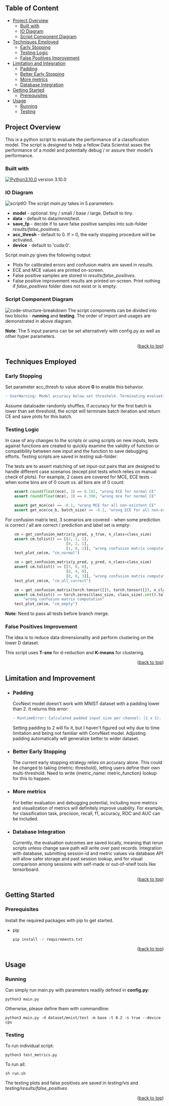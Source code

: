 ## Table of Content

- [Project Overview](#project-overview)
  * [Built with](#built-with)
  * [IO Diagram](#io-diagram)
  * [Script Component Diagram](#script-component-diagram)
- [Techniques Employed](#techniques-employed)
  * [Early Stopping](#early-stopping)
  * [Testing Logic](#testing-logic)
  * [False Positives Improvement](#false-positives-improvement)
- [Limitation and Integration](#limitation-and-improvement)
  * [Padding](#padding)
  * [Better Early Stopping](#better-early-stopping)
  * [More metrics](#more-metrics)
  * [Database Integration](#database-integration)
- [Getting Started](#getting-started)
  * [Prerequisites](#prerequisites)
- [Usage](#usage)
  * [Running](#running)
  * [Testing](#testing)



<!-- ABOUT THE PROJECT -->
## Project Overview
This is a python script to evaluate the performance of a classification model. The script is designed to help a fellow Data Scientist asses the performance of a model and potentially debug / or assure their model’s performance. 

### Built with
[![Python3.10.0](https://img.shields.io/badge/python-3670A0?style=for-the-badge&logo=python&logoColor=ffdd54)](https://www.python.org/downloads/release/python-3100/)
version 3.10.0

### IO Diagram
![scriptIO](img/scriptIO.png)
The script *main.py* takes in 5 parameters:
* **model** - optional: tiny / small / base / large. Default to tiny.
* **data** - default to data/mnist/test.
* **save_fp** - decide if to save false positive samples into sub-folder *results/false_positives*.
* **acc_thresh** - default to 0. If > 0, the early stopping procedure will be activated.
* **device** - default to 'cuda:0'.

Script *main.py* gives the following output:
* Plots for calibrated errors and confusion matrix are saved in *results*.
* ECE and MCE values are printed on-screen.
* False positive samples are stored in *results/false_positives*.
* False positive improvement results are printed on-screen. Print nothing if *false_positives* folder does not exist or is empty.

### Script Component Diagram

![code-structure-breakdown](img/code-structure-breakdown.png)
The script components can be divided into two blocks - **running** and **testing**. The order of import and usages are demonstrated in above diagram. 

**Note**: The 5 input params can be set alternatively with config.py as well as other hyper parameters.

<p align="right">(<a href="#table-of-content">back to top</a>)</p>

## Techniques Employed

### Early Stopping
Set parameter acc_thresh to value above **0** to enable this behavior.

```diff
- UserWarning: Model accuracy below set threshold. Terminating evaluation now...
```
Assume dataloader randomly shuffles, if accuracy for the first batch is lower than set threshold, the script will terminate batch iteration and return CE and save plots for this batch.

### Testing Logic
In case of any changes to the scripts or using scripts on new inputs, tests against functions are created to quickly examine the validity of function or compatibility between new input and the function to save debugging efforts. Testing scripts are saved in *testing* sub-folder.

The tests are to assert matching of set input-out pairs that are designed to handle different case scenarios (except plot tests which relies on manual check of plots). For example, 2 cases are covered for MCE, ECE tests - when some bins are of 0 count vs. all bins are of 0 count:
```python
    assert round(float(ece), 3) == 0.192, "wrong ECE for normal CE"
    assert round(float(mce), 3) == 0.390, "wrong mce for normal CE"

    assert get_mce(ce) == -0.1, "wrong MCE for all non-existent CE"
    assert get_ece(ce_b, batch_size) == -0.1, "wrong ECE for all non-existent CE"
```

For confusion matrix test, 3 scenarios are covered - when some prediction is correct / all are correct / prediction and label set is empty:
```python
    cm = get_confusion_matrix(y_pred, y_true, n_class=class_size)
    assert cm.tolist() == [[2, 2, 1],
                           [0, 2, 1],
                           [1, 0, 1]], "wrong confusion matrix computation"
    test_plot_cm(cm, "cm_normal")

    cm = get_confusion_matrix(y_pred, y_pred, n_class=class_size)
    assert cm.tolist() == [[3, 0, 0],
                           [0, 4, 0],
                           [0, 0, 3]], "wrong confusion matrix computation"
    test_plot_cm(cm, "cm_all_correct")

    cm = get_confusion_matrix(torch.tensor([]), torch.tensor([]), n_class=class_size)
    assert cm.tolist() == torch.zeros(class_size, class_size).int().tolist(), \
        "wrong confusion matrix computation"
    test_plot_cm(cm, "cm_empty")
```

**Note**: Need to pass all tests before branch merge.


### False Positives Improvement
The idea is to reduce data dimensionality and perform clustering on the lower D dataset.

This script uses **T-sne** for d-reduction and **K-means** for clustering.

<p align="right">(<a href="#table-of-content">back to top</a>)</p>


## Limitation and Improvement

* ### Padding
  CovNext model doesn't work with MNIST dataset with a padding lower than 2. It returns this error:
  ```diff
  - RuntimeError: Calculated padded input size per channel: (1 x 1). Kernel size: (2 x 2). Kernel size can't be greater than actual input size
  ```
  Setting padding to 2 will fix it, but I haven't figured out why due to time limitation and being not familiar with ConvNext model. Adjusting padding automatically will generalize better to wider dataset.
* ### Better Early Stopping
  
  The current early stopping strategy relies on accuracy alone. This could be changed to taking {metric: threshold}, letting users define their own multi-threshold. Need to write {metric_name: metric_function} lookup for this to happen.
* ### More metrics

  For better evaluation and debugging potential, including more metrics and visualization of metrics will definitely improve usability. For example, for classification task, precision, recall, f1, accuracy, ROC and AUC can be included.


* ### Database Integration

  Currently, the evaluation outcomes are saved locally, meaning that rerun scripts unless change save path will write over past records. Integration with database, submitting session-id and metric values via database API will allow safer storage and past session lookup, and for visual comparison among sessions with self-made or out-of-shelf tools like tensorboard.


<p align="right">(<a href="#table-of-content">back to top</a>)</p>


<!-- GETTING STARTED -->
## Getting Started

### Prerequisites

Install the required packages with pip to get started.
* pip
  ```sh
  pip install -r requirements.txt
  ```


<p align="right">(<a href="#table-of-content">back to top</a>)</p>


<!-- USAGE -->
## Usage

### Running
Can simply run main.py with parameters readily defined in **config.py**:
```commandline
python3 main.py
```
Otherwise, please define them with commandline:
```commandline
python3 main.py -d dataset/mnist/test -m base -t 0.2 -s true --device cpu
```

### Testing
To run individual script:
```commandline
python3 test_metrics.py
```
To run all:
```commandline
sh run.sh
```
The testing plots and false positives are saved in *testing/vis* and *testing/results/false_positives*
<p align="right">(<a href="#table-of-content">back to top</a>)</p>